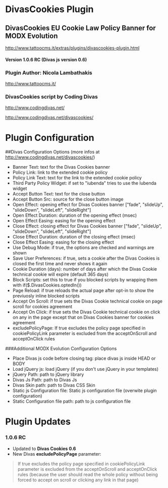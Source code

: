 # DivasCookies Plugin
## DivasCookies EU Cookie Law Policy Banner for MODX Evolution

http://www.tattoocms.it/extras/plugins/divascookies-plugin.html

#### Version 1.0.6 RC (Divas js version 0.6)

### Plugin Author: Nicola Lambathakis

http://www.tattoocms.it/

### DivasCookies script by Coding Divas

http://www.codingdivas.net/

http://www.codingdivas.net/divascookies/

# Plugin Configuration

##Divas Configuration Options (more infos at http://www.codingdivas.net/divascookies/)

* Banner Text: text for the Divas Cookies banner
* Policy Link: link to the extended cookie policy
* Policy Link Text: text for the link to the extended cookie policy
* Third Party Policy Widget: if set to "iubenda" tries to use the Iubenda widget
* Accept Button Text: text for the close button
* Accept Button Src: source for the close button image
* Open Effect: opening effect for Divas Cookies banner ["fade", "slideUp", "slideDown", "slideLeft", "slideRight"]
* Open Effect Duration: duration of the opening effect (msec)
* Open Effect Easing: easing for the opening effect
* Close Effect: closing effect for Divas Cookies banner ["fade", "slideUp", "slideDown", "slideLeft", "slideRight"]
* Close Effect Duration: duration of the closing effect (msec)
* Close Effect Easing: easing for the closing effect
* Use Debug Mode: if true, the options are checked and warnings are shown
* Save User Preferences: if true, sets a cookie after the Divas Cookies is closed the first time and never shows it again
* Cookie Duration (days): number of days after which the Divas Cookie technical cookie will expire (default 365 days)
* Block Scripts: set this to true if you blocked scripts by wrapping them with if($.DivasCookies.optedIn())
* Page Reload: if true reloads the actual page after opt-in to show the previuosly inline blocked scripts
* Accept On Scroll: if true sets the Divas Cookie technical cookie on page scroll for cookies agreement
* Accept On Click: if true sets the Divas Cookie technical cookie on click on any  in the page except that on Divas Cookies banner for cookies agreement
* excludePolicyPage: If true excludes the policy page specified in cookiePolicyLink parameter is excluded from the acceptOnScroll and acceptOnClick rules

###Additional MODX Evolution Configuration Options

* Place Divas js code before closing tag: place divas js inside HEAD or BODY
* Load jQuery js: load jQuery (if you don't use jQuery in your templates)
* jQuery Path: path to jQuery library
* Divas Js Path: path to Divas Js 
* Divas Skin path: path to Divas CSS Skin
* Static js Configuration file: Static js configuration file (overwite plugin configuration)
* Static Configuration file path: path to js configuration file




# Plugin Updates

### 1.0.6 RC
* Updated to **Divas Cookies 0.6**
* New Divas **excludePolicyPage** parameter:

> If true excludes the policy page specified in cookiePolicyLink parameter is excluded from the acceptOnScroll and acceptOnClick rules (because the user should read the whole policy without being forced to accept on scroll or clicking any link in that page)



